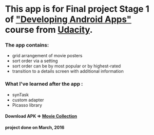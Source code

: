 # This app is for Final project Stage 1 of ["Developing Android Apps"](https://www.udacity.com/course/developing-android-apps--ud853) course from [Udacity](www.udacity.com).

### The app contains:

- grid arrangement of movie posters
- sort order via a setting
- sort order can be by most popular or by highest-rated
- transition to a details screen with additional information

### What I've learned after the app :

- synTask
- custom adapter
- Picasso library

#### Download APK => [Movie Collection](https://drive.google.com/open?id=0B0TiKxw-s6XANVI1Yl9WRVFtMkU)

#### project done on March, 2016
